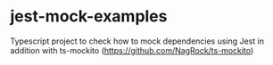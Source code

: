# jest-mock-examples
Typescript project to check how to mock dependencies using Jest in addition with ts-mockito (https://github.com/NagRock/ts-mockito)



